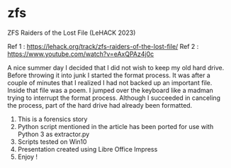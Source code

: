 # zfs
ZFS Raiders of the Lost File (LeHACK 2023)

Ref 1 : https://lehack.org/track/zfs-raiders-of-the-lost-file/ 
Ref 2 : https://www.youtube.com/watch?v=eAxQPAz4j0c

A nice summer day I decided that I did not wish to keep my old hard 
drive. Before throwing it into junk I started the format process. It was
after a couple of minutes that I realized I had not backed up an
important file. Inside that file was a poem. I jumped over the keyboard 
like a madman trying to interrupt the format process. Although I succeeded
in canceling the process,  part of the hard drive had already been 
formatted.

1. This is a forensics story
2. Python script mentioned in the article has been ported for use with Python 3 as extractor.py
3. Scripts tested on Win10
4. Presentation created using Libre Office Impress
5. Enjoy !
